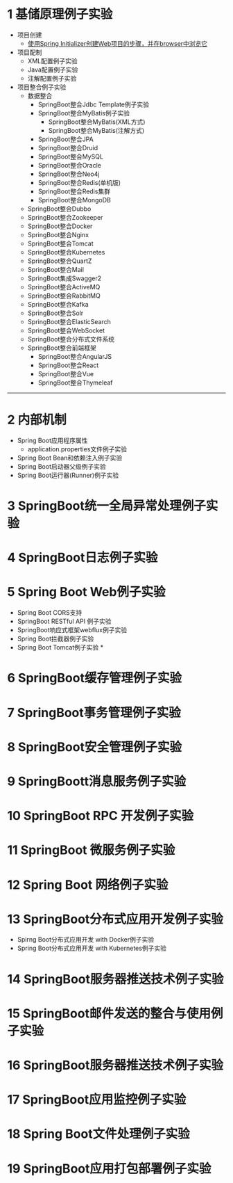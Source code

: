 
# 1 基储原理例子实验

* 项目创建
  * [使用Spring Initializer创建Web项目的步骤，并在browser中浏览它](https://www.yiibai.com/spring-boot/spring_boot_bootstrapping.html)
* 项目配制
  * XML配置例子实验
  * Java配置例子实验 
  * 注解配置例子实验
* 项目整合例子实验
  * 数据整合 
    * SpringBoot整合Jdbc Template例子实验 
    * SpringBoot整合MyBatis例子实验
      * SpringBoot整合MyBatis(XML方式)
      * SpringBoot整合MyBatis(注解方式)
    * SpringBoot整合JPA
    * SpringBoot整合Druid
    * SpringBoot整合MySQL
    * SpringBoot整合Oracle
    * SpringBoot整合Neo4j
    * SpringBoot整合Redis(单机版)
    * SpringBoot整合Redis集群
    * SpringBoot整合MongoDB   
  * SpringBoot整合Dubbo
  * SpringBoot整合Zookeeper
  * SpringBoot整合Docker
  * SpringBoot整合Nginx
  * SpringBoot整合Tomcat
  * SpringBoot整合Kubernetes
  * SpringBoot整合QuartZ
  * SpringBoot整合Mail
  * SpringBoot集成Swagger2
  * SpringBoot整合ActiveMQ
  * SpringBoot整合RabbitMQ
  * SpringBoot整合Kafka
  * SpringBoot整合Solr
  * SpringBoot整合ElasticSearch
  * SpringBoot整合WebSocket
  * SpringBoot整合分布式文件系统 
  * SpringBoot整合前端框架
    * SpringBoot整合AngularJS
    * SpringBoot整合React
    * SpringBoot整合Vue
    * SpringBoot整合Thymeleaf

---

# 2 内部机制
  * Spring Boot应用程序属性
    * application.properties文件例子实验
  * Spring Boot Bean和依赖注入例子实验
  * Spring Boot启动器父级例子实验
  * Spring Boot运行器(Runner)例子实验
# 3 SpringBoot统一全局异常处理例子实验
# 4 SpringBoot日志例子实验
# 5 Spring Boot Web例子实验
  * Spring Boot CORS支持
  * SpringBoot RESTful API 例子实验
  * SpringBoot响应式框架webflux例子实验
  * Spring Boot拦截器例子实验
  * Spring Boot Tomcat例子实验
    *  
# 6 SpringBoot缓存管理例子实验
# 7 SpringBoot事务管理例子实验
# 8 SpringBoot安全管理例子实验
# 9 SpringBoott消息服务例子实验
# 10 SpringBoot RPC 开发例子实验
# 11 SpringBoot 微服务例子实验
# 12 Spring Boot 网络例子实验
# 13 SpringBoot分布式应用开发例子实验
   * Spirng Boot分布式应用开发 with Docker例子实验
   * Spring Boot分布式应用开发 with Kubernetes例子实验
# 14 SpringBoot服务器推送技术例子实验
# 15 SpringBoot邮件发送的整合与使用例子实验
# 16 SpringBoot服务器推送技术例子实验
# 17 SpringBoot应用监控例子实验
# 18 Spring Boot文件处理例子实验
# 19 SpringBoot应用打包部署例子实验







